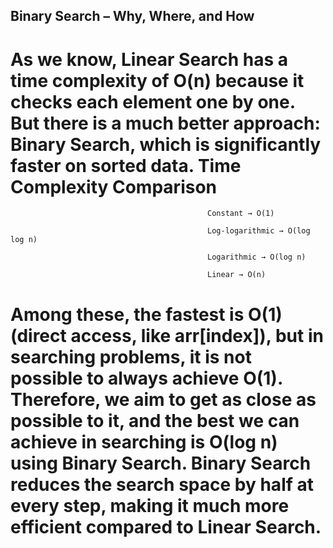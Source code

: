 ## Binary Search – Why, Where, and How

# As we know, Linear Search has a time complexity of O(n) because it checks each element one by one. But there is a much better approach: Binary Search, which is significantly faster on sorted data. Time Complexity Comparison

                                                Constant → O(1)
                                                
                                                Log-logarithmic → O(log log n)
                                                
                                                Logarithmic → O(log n)
                                                
                                                Linear → O(n)

# Among these, the fastest is O(1) (direct access, like arr[index]), but in searching problems, it is not possible to always achieve O(1). Therefore, we aim to get as close as possible to it, and the best we can achieve in searching is O(log n) using Binary Search. Binary Search reduces the search space by half at every step, making it much more efficient compared to Linear Search.

